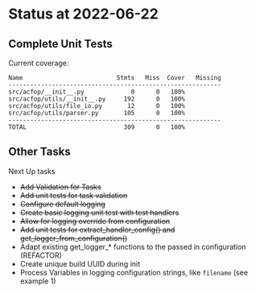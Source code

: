 # Status at 2022-06-22

## Complete Unit Tests

Current coverage:

```text
Name                          Stmts   Miss  Cover   Missing
-----------------------------------------------------------
src/acfop/__init__.py             0      0   100%
src/acfop/utils/__init__.py     192      0   100%
src/acfop/utils/file_io.py       12      0   100%
src/acfop/utils/parser.py       105      0   100%
-----------------------------------------------------------
TOTAL                           309      0   100%
```

## Other Tasks

Next Up tasks

* ~~Add Validation for Tasks~~
* ~~Add unit tests for task validation~~
* ~~Configure default logging~~
* ~~Create basic logging unit test with test handlers~~
* ~~Allow for logging override from configuration~~
* ~~Add unit tests for extract_handler_config() and get_logger_from_configuration()~~
* Adapt existing get_logger_* functions to the passed in configuration (REFACTOR)
* Create unique build UUID during init
* Process Variables in logging configuration strings, like `filename` (see example 1)


